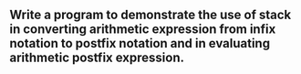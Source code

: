 ## 	Write a program to demonstrate the use of stack in converting arithmetic expression from infix notation to postfix notation and in **evaluating arithmetic postfix expression**.